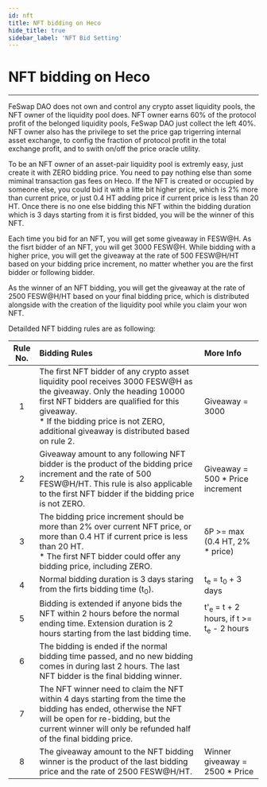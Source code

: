 ```yaml
---
id: nft
title: NFT bidding on Heco
hide_title: true
sidebar_label: 'NFT Bid Setting'
---
```


<div  className="title">
  <h1> NFT bidding on Heco </h1>
</div>

_______________________

FeSwap DAO does not own and control any crypto asset liquidity pools, the NFT owner of the liquidity pool does. NFT owner earns 60% of the
protocol profit of the belonged liquidity pools, FeSwap DAO just collect the left 40%. NFT owner also has the privilege to set the price gap
trigerring internal asset exchange, to config the fraction of protocol profit in the total exchange profit, and to swith on/off the price
oracle utility. 

To be an NFT owner of an asset-pair liquidity pool is extremly easy, just create it with ZERO bidding price. You need to pay nothing
else than some miminal transaction gas fees on Heco. If the NFT is created or occupied by someone else, you could bid it with a litte bit
higher price, which is 2% more than current price, or just 0.4 HT adding price if current price is less than 20 HT. Once there is no one else
bidding this NFT within the bidding duration which is 3 days starting from it is first bidded, you will be the winner of this NFT.

Each time you bid for an NFT, you will get some giveaway in FESW@H. As the fisrt bidder of an NFT, you will get 3000 FESW@H. While bidding
with a higher price, you will get the giveaway at the rate of 500 FESW@H/HT based on your bidding price increment, no matter whether
you are the first bidder or following bidder.

As the winner of an NFT bidding, you will get the giveaway at the rate of 2500 FESW@H/HT based on your final bidding price, which is
distributed alongside with the creation of the liquidity pool while you claim your won NFT.  

Detailded NFT bidding rules are as following:

| Rule No.    |  Bidding Rules  |   More Info  |
|:-----------:|:--------|:----------|
|  1 | The first NFT bidder of any crypto asset liquidity pool receives 3000 FESW@H as the giveaway. Only the heading 10000 first NFT bidders are qualified for this giveaway.<br/>* If the bidding price is not ZERO, additional giveaway is distributed based on rule 2.  |  Giveaway = 3000  |
|  2 | Giveaway amount to any following NFT bidder is the product of the bidding price increment and the rate of 500 FESW@H/HT. This rule is also applicable to the first NFT bidder if the bidding price is not ZERO.      |   Giveaway = 500 * Price increment   |
|  3 | The bidding price increment should be more than 2% over current NFT price, or more than 0.4 HT if current price is less than 20 HT. <br/> * The first NFT bidder could offer any bidding price, including ZERO. | δP >= max (0.4 HT, 2% * price) |
|  4 | Normal bidding duration is 3 days staring from the firts bidding time (t<sub>0</sub>).     |   t<sub>e</sub> = t<sub>0</sub> + 3 days   |
|  5 |  Bidding is extended if anyone bids the NFT within 2 hours before the normal ending time. Extension duration is 2 hours starting from the last bidding time.      |  t'<sub>e</sub> = t + 2 hours, if t >= t<sub>e</sub> - 2 hours    |
|  6 |  The bidding is ended if the normal bidding time passed, and no new bidding comes in during last 2 hours. The last NFT bidder is the final bidding winner.  |      |
|  7 |  The NFT winner need to claim the NFT within 4 days starting from the time the bidding has ended, otherwise the NFT will be open for re-bidding, but the current winner will only be refunded half of the final bidding price.      |      |
|  8 |  The giveaway amount to the NFT bidding winner is the product of the last bidding price and the rate of 2500 FESW@H/HT.            |  Winner giveaway = 2500 * Price  |

